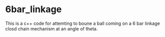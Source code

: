 # 6bar_linkage
This is a c++ code for attemting to boune a ball coming on a 6 bar linkage closd chain mechanism at an angle of theta.
